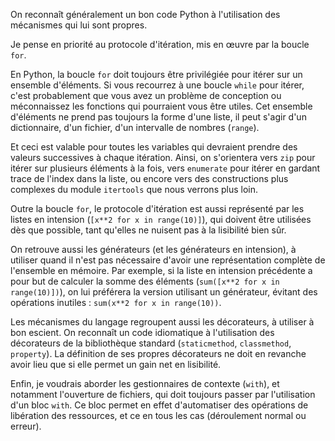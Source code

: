 On reconnaît généralement un bon code Python à l'utilisation des mécanismes qui lui sont propres.

Je pense en priorité au protocole d'itération, mis en œuvre par la boucle `for`.

En Python, la boucle `for` doit toujours être privilégiée pour itérer sur un ensemble d'éléments. Si vous recourrez à une boucle `while` pour itérer, c'est probablement que vous avez un problème de conception ou méconnaissez les fonctions qui pourraient vous être utiles.
Cet ensemble d'éléments ne prend pas toujours la forme d'une liste, il peut s'agir d'un dictionnaire, d'un fichier, d'un intervalle de nombres (`range`).

Et ceci est valable pour toutes les variables qui devraient prendre des valeurs successives à chaque itération.
Ainsi, on s'orientera vers `zip` pour itérer sur plusieurs éléments à la fois, vers `enumerate` pour itérer en gardant trace de l'index dans la liste, ou encore vers des constructions plus complexes du module `itertools` que nous verrons plus loin.

Outre la boucle `for`, le protocole d'itération est aussi représenté par les listes en intension (`[x**2 for x in range(10)]`), qui doivent être utilisées dès que possible, tant qu'elles ne nuisent pas à la lisibilité bien sûr.

On retrouve aussi les générateurs (et les générateurs en intension), à utiliser quand il n'est pas nécessaire d'avoir une représentation complète de l'ensemble en mémoire.
Par exemple, si la liste en intension précédente a pour but de calculer la somme des éléments (`sum([x**2 for x in range(10)])`), on lui préférera la version utilisant un générateur, évitant des opérations inutiles : `sum(x**2 for x in range(10))`.

Les mécanismes du langage regroupent aussi les décorateurs, à utiliser à bon escient.
On reconnaît un code idiomatique à l'utilisation des décorateurs de la bibliothèque standard (`staticmethod`, `classmethod`, `property`).
La définition de ses propres décorateurs ne doit en revanche avoir lieu que si elle permet un gain net en lisibilité.

Enfin, je voudrais aborder les gestionnaires de contexte (`with`), et notamment l'ouverture de fichiers, qui doit toujours passer par l'utilisation d'un bloc `with`.
Ce bloc permet en effet d'automatiser des opérations de libération des ressources, et ce en tous les cas (déroulement normal ou erreur).
